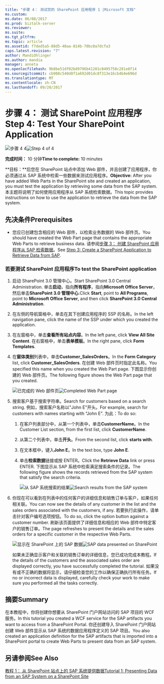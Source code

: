 ```yaml
---
title: "步骤 4： 测试您的 SharePoint 应用程序 1 |Microsoft 文档"
ms.custom: 
ms.date: 06/08/2017
ms.prod: biztalk-server
ms.reviewer: 
ms.suite: 
ms.tgt_pltfrm: 
ms.topic: article
ms.assetid: f7ded5a5-88d5-40aa-814b-70bc0a7dcfa3
caps.latest.revision: "7"
author: MandiOhlinger
ms.author: mandia
manager: anneta
ms.openlocfilehash: 9b8be51df02bd9796b41201c0495758c281e8f14
ms.sourcegitcommit: cb908c540d8f1a692d01dc8f313e16cb4b4e696d
ms.translationtype: MT
ms.contentlocale: zh-CN
ms.lasthandoff: 09/20/2017
---
```

# <a name="step-4-test-your-sharepoint-application"></a><span data-ttu-id="4dcda-102">步骤 4： 测试 SharePoint 应用程序</span><span class="sxs-lookup"><span data-stu-id="4dcda-102">Step 4: Test Your SharePoint Application</span></span>
<span data-ttu-id="4dcda-103">![步骤 4 4](../../adapters-and-accelerators/adapter-oracle-ebs/media/step-4of4.gif "Step_4of4")</span><span class="sxs-lookup"><span data-stu-id="4dcda-103">![Step 4 of 4](../../adapters-and-accelerators/adapter-oracle-ebs/media/step-4of4.gif "Step_4of4")</span></span>  
  
 <span data-ttu-id="4dcda-104">**完成时间：** 10 分钟</span><span class="sxs-lookup"><span data-stu-id="4dcda-104">**Time to complete:** 10 minutes</span></span>  
  
 <span data-ttu-id="4dcda-105">**目标：**后您在 SharePoint 站点中添加 Web 部件，并且创建了应用程序，你必须通过从 SAP 系统中检索一些数据来测试应用程序。</span><span class="sxs-lookup"><span data-stu-id="4dcda-105">**Objective:** After you have added Web Parts in the SharePoint site and created an application, you must test the application by retrieving some data from the SAP system.</span></span> <span data-ttu-id="4dcda-106">本主题将说明了如何使用应用程序从 SAP 系统检索数据。</span><span class="sxs-lookup"><span data-stu-id="4dcda-106">This topic provides instructions on how to use the application to retrieve the data from the SAP system.</span></span>  
  
## <a name="prerequisites"></a><span data-ttu-id="4dcda-107">先决条件</span><span class="sxs-lookup"><span data-stu-id="4dcda-107">Prerequisites</span></span>  
  
-   <span data-ttu-id="4dcda-108">您应已创建包含相应的 Web 部件，以检索业务数据的 Web 部件页。</span><span class="sxs-lookup"><span data-stu-id="4dcda-108">You should have created the Web Part page that contains the appropriate Web Parts to retrieve business data.</span></span> <span data-ttu-id="4dcda-109">请参阅[步骤 3： 创建 SharePoint 应用程序从 SAP 检索数据](../../adapters-and-accelerators/adapter-sap/step-3-create-a-sharepoint-application-to-retrieve-data-from-sap.md)。</span><span class="sxs-lookup"><span data-stu-id="4dcda-109">See [Step 3: Create a SharePoint Application to Retrieve Data from SAP](../../adapters-and-accelerators/adapter-sap/step-3-create-a-sharepoint-application-to-retrieve-data-from-sap.md).</span></span>  
  
### <a name="to-test-the-sharepoint-application"></a><span data-ttu-id="4dcda-110">若要测试 SharePoint 应用程序</span><span class="sxs-lookup"><span data-stu-id="4dcda-110">To test the SharePoint application</span></span>  
  
1.  <span data-ttu-id="4dcda-111">启动 SharePoint 3.0 管理中心。</span><span class="sxs-lookup"><span data-stu-id="4dcda-111">Start SharePoint 3.0 Central Administration.</span></span> <span data-ttu-id="4dcda-112">单击**启动**，指向**所有程序**，指向**Microsoft Office Server**，然后单击**SharePoint 3.0 管理中心**.</span><span class="sxs-lookup"><span data-stu-id="4dcda-112">Click **Start**, point to **All Programs**, point to **Microsoft Office Server**, and then click **SharePoint 3.0 Central Administration**.</span></span>  
  
2.  <span data-ttu-id="4dcda-113">在左侧的导航窗格中，单击在其下创建应用程序的 SSP 的名称。</span><span class="sxs-lookup"><span data-stu-id="4dcda-113">In the left navigation pane, click the name of the SSP under which you created the application.</span></span>  
  
3.  <span data-ttu-id="4dcda-114">在左窗格中，单击**查看所有站点内容**。</span><span class="sxs-lookup"><span data-stu-id="4dcda-114">In the left pane, click **View All Site Content**.</span></span> <span data-ttu-id="4dcda-115">在右窗格中，单击**表单模板**。</span><span class="sxs-lookup"><span data-stu-id="4dcda-115">In the right pane, click **Form Templates**.</span></span>  
  
4.  <span data-ttu-id="4dcda-116">在**窗体类别**列表中，单击**Customer_SalesOrders**。</span><span class="sxs-lookup"><span data-stu-id="4dcda-116">In the **Form Category** list, click **Customer_SalesOrders**.</span></span> <span data-ttu-id="4dcda-117">在创建 Web 部件页时指定此名称。</span><span class="sxs-lookup"><span data-stu-id="4dcda-117">You specified this name when you created the Web Part page.</span></span> <span data-ttu-id="4dcda-118">下图显示你创建的 Web 部件页。</span><span class="sxs-lookup"><span data-stu-id="4dcda-118">The following figure shows the Web Part page that you created.</span></span>  
  
     <span data-ttu-id="4dcda-119">![已完成的 Web 部件页](../../adapters-and-accelerators/adapter-sap/media/3e9f22b1-8285-40f4-a67d-b51173c93671.gif "3e9f22b1-8285-40f4-a67d-b51173c93671")</span><span class="sxs-lookup"><span data-stu-id="4dcda-119">![Completed Web Part page](../../adapters-and-accelerators/adapter-sap/media/3e9f22b1-8285-40f4-a67d-b51173c93671.gif "3e9f22b1-8285-40f4-a67d-b51173c93671")</span></span>  
  
5.  <span data-ttu-id="4dcda-120">搜索客户基于搜索字符串。</span><span class="sxs-lookup"><span data-stu-id="4dcda-120">Search for customers based on a search string.</span></span> <span data-ttu-id="4dcda-121">例如，搜索客户名称以"John E"开头。</span><span class="sxs-lookup"><span data-stu-id="4dcda-121">For example, search for customers with names starting with "John E".</span></span> <span data-ttu-id="4dcda-122">为此：</span><span class="sxs-lookup"><span data-stu-id="4dcda-122">To do so:</span></span>  
  
    1.  <span data-ttu-id="4dcda-123">在客户列表部分中，从第一个列表中，单击**CustomerName**。</span><span class="sxs-lookup"><span data-stu-id="4dcda-123">In the Customer List section, from the first list, click **CustomerName**.</span></span>  
  
    2.  <span data-ttu-id="4dcda-124">从第二个列表中，单击**开头**。</span><span class="sxs-lookup"><span data-stu-id="4dcda-124">From the second list, click **starts with**.</span></span>  
  
    3.  <span data-ttu-id="4dcda-125">在文本框中，键入**John E**。</span><span class="sxs-lookup"><span data-stu-id="4dcda-125">In the text box, type **John E**.</span></span>  
  
    4.  <span data-ttu-id="4dcda-126">单击**检索数据**链接或按 ENTER。</span><span class="sxs-lookup"><span data-stu-id="4dcda-126">Click the **Retrieve Data** link or press ENTER.</span></span> <span data-ttu-id="4dcda-127">下图显示从 SAP 系统中检索满足搜索条件的记录。</span><span class="sxs-lookup"><span data-stu-id="4dcda-127">The following figure shows the records retrieved from the SAP system that satisfy the search criteria.</span></span>  
  
         <span data-ttu-id="4dcda-128">![从 SAP 系统搜索的结果](../../adapters-and-accelerators/adapter-sap/media/c97e9e2c-0908-46af-9a54-8a4354847c47.gif "c97e9e2c-0908-46af-9a54-8a4354847c47")</span><span class="sxs-lookup"><span data-stu-id="4dcda-128">![Search results from the SAP system](../../adapters-and-accelerators/adapter-sap/media/c97e9e2c-0908-46af-9a54-8a4354847c47.gif "c97e9e2c-0908-46af-9a54-8a4354847c47")</span></span>  
  
6.  <span data-ttu-id="4dcda-129">你现在可以看到在列表中的任何客户的详细信息和销售订单与客户，如果任何相关联。</span><span class="sxs-lookup"><span data-stu-id="4dcda-129">You can now see the details of any customer in the list and the sales orders associated with the customers, if any.</span></span> <span data-ttu-id="4dcda-130">若要执行此操作，请单击针对客户编号选项按钮。</span><span class="sxs-lookup"><span data-stu-id="4dcda-130">To do so, click the option button against a customer number.</span></span> <span data-ttu-id="4dcda-131">刷新该页面提供了详细信息和相应的 Web 部件中特定客户的销售订单。</span><span class="sxs-lookup"><span data-stu-id="4dcda-131">The page refreshes to present the details and the sales orders for a specific customer in the respective Web Parts.</span></span>  
  
     <span data-ttu-id="4dcda-132">![显示在 SharePoint 上的 SAP 数据](../../adapters-and-accelerators/adapter-sap/media/29fc4a9e-facd-4455-bcfe-5f4d866b2dc7.gif "29fc4a9e-facd-4455-bcfe-5f4d866b2dc7")</span><span class="sxs-lookup"><span data-stu-id="4dcda-132">![SAP data presented on SharePoint](../../adapters-and-accelerators/adapter-sap/media/29fc4a9e-facd-4455-bcfe-5f4d866b2dc7.gif "29fc4a9e-facd-4455-bcfe-5f4d866b2dc7")</span></span>  
  
     <span data-ttu-id="4dcda-133">如果未正确显示客户和关联的销售订单的详细信息，您已成功完成本教程。</span><span class="sxs-lookup"><span data-stu-id="4dcda-133">If the details of the customers and the associated sales order are displayed correctly, you have successfully completed the tutorial.</span></span> <span data-ttu-id="4dcda-134">如果没有或不正确的数据将显示，请仔细检查您的工作以确保正确执行所有任务。</span><span class="sxs-lookup"><span data-stu-id="4dcda-134">If no or incorrect data is displayed, carefully check your work to make sure you performed all the tasks correctly.</span></span>  
  
## <a name="summary"></a><span data-ttu-id="4dcda-135">摘要</span><span class="sxs-lookup"><span data-stu-id="4dcda-135">Summary</span></span>  
 <span data-ttu-id="4dcda-136">在本教程中，你将创建你想要从 SharePoint 门户网站访问的 SAP 项目的 WCF 服务。</span><span class="sxs-lookup"><span data-stu-id="4dcda-136">In this tutorial you created a WCF service for the SAP artifacts you want to access from a SharePoint Portal.</span></span> <span data-ttu-id="4dcda-137">你还创建导入 SharePoint 门户网站创建 Web 部件显示从 SAP 系统的数据应用程序定义的 SAP 项目。</span><span class="sxs-lookup"><span data-stu-id="4dcda-137">You also created an application definition for the SAP artifacts that is imported into a SharePoint portal to create Web Parts to present data from an SAP system.</span></span>  
  
## <a name="see-also"></a><span data-ttu-id="4dcda-138">另请参阅</span><span class="sxs-lookup"><span data-stu-id="4dcda-138">See Also</span></span>  
 [<span data-ttu-id="4dcda-139">教程 1： 从 SharePoint 站点上的 SAP 系统提供数据</span><span class="sxs-lookup"><span data-stu-id="4dcda-139">Tutorial 1: Presenting Data from an SAP System on a SharePoint Site</span></span>](../../adapters-and-accelerators/adapter-sap/tutorial-1-presenting-data-from-an-sap-system-on-a-sharepoint-site.md)